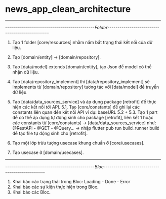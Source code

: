# news_app_clean_architecture
-----------------------------------------------------------------------------------------------------
---------------------------------------------*Folder*------------------------------------------------


1. Tạo 1 folder [core/resources] nhằm nắm bắt trạng thái kết nối của dữ liệu.

2. Tạo [domain/entity] -> [domain/repository].

3. Tạo [data/model] extends [domain/entity], tạo Json để model có thể nhận dữ liệu.

4. Tạo [data/repository_implement] thì [data/repository_implement] sẽ implements từ [domain/repository] tương tác với [data/model] để truyền dữ liệu.

5. Tạo [data/data_sources_service] và áp dụng package [retrofit] để thực hiện các kết nối tới API.
    5.1. Tạo [core/constants] để ghi lại các constants liên quan đến kết nối API ví dụ: baseURL
    5.2 + 5.3. Tạo 1 part để có thể áp dụng tự động sinh cho package [retrofit], liên kết 1 hoặc các constants từ [core/constants] -> [data/data_sources_service] như: @RestAPI - @GET - @Query... -> nhập flutter pub run build_runner build để tạo file tự động sinh cho [retrofit].

6. Tạo một lớp trừu tượng usecase khung chuẩn ở [core/usecases].

7. Tạo usecase ở [domain/usecases].

---------------------------------------------------------------------------------------------------
---------------------------------------------*Bloc*------------------------------------------------
1. Khai báo các trạng thái trong Bloc: Loading - Done - Error
2. Khai báo các sự kiện thực hiện trong Bloc.
3. Khai báo các Bloc.

